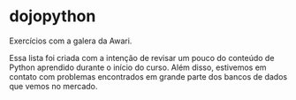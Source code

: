 # dojopython
Exercícios com a galera da Awari.

Essa lista foi criada com a intenção de revisar um pouco do conteúdo de Python aprendido durante o início do curso. Além disso, estivemos em contato com problemas encontrados 
em grande parte dos bancos de dados que vemos no mercado.
